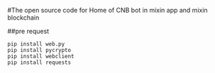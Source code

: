 #The open source code for Home of CNB bot in mixin app and mixin blockchain

##pre request
```
pip install web.py
pip install pycrypto
pip install webclient
pip install requests
```
